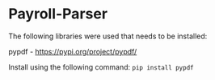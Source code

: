 # Payroll-Parser

The following libraries were used that needs to be installed: 

pypdf - https://pypi.org/project/pypdf/ 

Install using the following command: `pip install pypdf`
